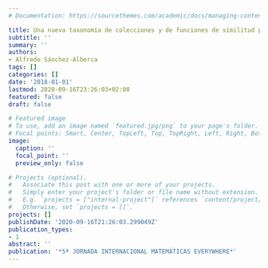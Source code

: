 ```yaml
---
# Documentation: https://sourcethemes.com/academic/docs/managing-content/

title: Una nueva taxonomía de colecciones y de funciones de similitud para su comparación
subtitle: ''
summary: ''
authors:
- Alfredo Sánchez-Alberca
tags: []
categories: []
date: '2018-01-01'
lastmod: 2020-09-16T23:26:03+02:00
featured: false
draft: false

# Featured image
# To use, add an image named `featured.jpg/png` to your page's folder.
# Focal points: Smart, Center, TopLeft, Top, TopRight, Left, Right, BottomLeft, Bottom, BottomRight.
image:
  caption: ''
  focal_point: ''
  preview_only: false

# Projects (optional).
#   Associate this post with one or more of your projects.
#   Simply enter your project's folder or file name without extension.
#   E.g. `projects = ["internal-project"]` references `content/project/deep-learning/index.md`.
#   Otherwise, set `projects = []`.
projects: []
publishDate: '2020-09-16T21:26:03.299049Z'
publication_types:
- 1
abstract: ''
publication: '*5ª JORNADA INTERNACIONAL MATEMÁTICAS EVERYWHERE*'
---
```

